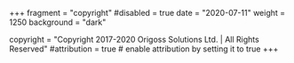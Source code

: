 +++
fragment = "copyright"
#disabled = true
date = "2020-07-11"
weight = 1250
background = "dark"

copyright = "Copyright 2017-2020 Origoss Solutions Ltd. | All Rights Reserved"
#attribution = true # enable attribution by setting it to true
+++

